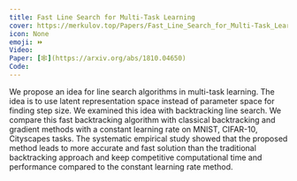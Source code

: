 ```yaml
---
title: Fast Line Search for Multi-Task Learning
cover: https://merkulov.top/Papers/Fast_Line_Search_for_Multi-Task_Learning/fast_bt1.svg
icon: None
emoji: ⏩
Video: 
Paper: [🕸](https://arxiv.org/abs/1810.04650)
Code: 
---
```


We propose an idea for line search algorithms in multi-task learning. The idea is to use latent representation space instead of parameter space for finding step size. We examined this idea with backtracking line search. We compare this fast backtracking algorithm with classical backtracking and gradient methods with a constant learning rate on MNIST, CIFAR-10, Cityscapes tasks. The systematic empirical study showed that the proposed method leads to more accurate and fast solution than the traditional backtracking approach and keep competitive computational time and performance compared to the constant learning rate method.
